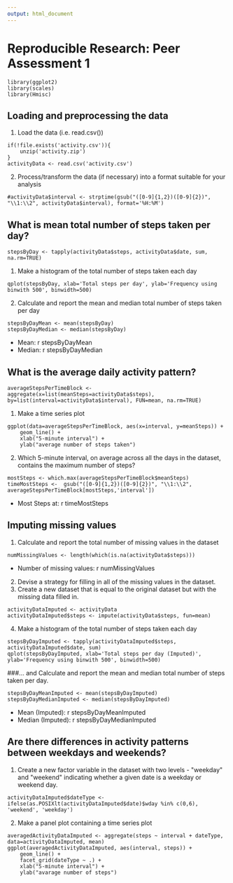 ```yaml
---
output: html_document
---
```

#  Reproducible Research: Peer Assessment 1

```{r, echo=TRUE}
library(ggplot2)
library(scales)
library(Hmisc)
```
## Loading and preprocessing the data
1. Load the data (i.e. read.csv())
```{r, echo=TRUE}
if(!file.exists('activity.csv')){
    unzip('activity.zip')
}
activityData <- read.csv('activity.csv')

```
2. Process/transform the data (if necessary) into a format suitable for your analysis

```{r, echo=TRUE}
#activityData$interval <- strptime(gsub("([0-9]{1,2})([0-9]{2})", "\\1:\\2", activityData$interval), format='%H:%M')
```
## What is mean total number of steps taken per day?
```{r,echo=TRUE}
stepsByDay <- tapply(activityData$steps, activityData$date, sum, na.rm=TRUE)
```
1. Make a histogram of the total number of steps taken each day
```{r, echo=TRUE}
qplot(stepsByDay, xlab='Total steps per day', ylab='Frequency using binwith 500', binwidth=500)
```

2. Calculate and report the mean and median total number of steps taken per day
```{r,echo=TRUE}
stepsByDayMean <- mean(stepsByDay)
stepsByDayMedian <- median(stepsByDay)
```
* Mean: r stepsByDayMean
* Median: r stepsByDayMedian

## What is the average daily activity pattern?
```{r, echo=TRUE}
averageStepsPerTimeBlock <- aggregate(x=list(meanSteps=activityData$steps), by=list(interval=activityData$interval), FUN=mean, na.rm=TRUE)
```
1. Make a time series plot
```{r,echo=TRUE}
ggplot(data=averageStepsPerTimeBlock, aes(x=interval, y=meanSteps)) +
    geom_line() +
    xlab("5-minute interval") +
    ylab("average number of steps taken") 
```
2. Which 5-minute interval, on average across all the days in the dataset, contains the maximum number of steps?
```{r, echo=TRUE}
mostSteps <- which.max(averageStepsPerTimeBlock$meanSteps)
timeMostSteps <-  gsub("([0-9]{1,2})([0-9]{2})", "\\1:\\2", averageStepsPerTimeBlock[mostSteps,'interval'])
```
* Most Steps at: r timeMostSteps
## Imputing missing values
1. Calculate and report the total number of missing values in the dataset
```{r,echo=TRUE}
numMissingValues <- length(which(is.na(activityData$steps)))
```
* Number of missing values: r numMissingValues
2. Devise a strategy for filling in all of the missing values in the dataset.
3. Create a new dataset that is equal to the original dataset but with the missing data filled in.
```{r,echo=TRUE}
activityDataImputed <- activityData
activityDataImputed$steps <- impute(activityData$steps, fun=mean)
```
4. Make a histogram of the total number of steps taken each day
```{r,echo=TRUE}
stepsByDayImputed <- tapply(activityDataImputed$steps, activityDataImputed$date, sum)
qplot(stepsByDayImputed, xlab='Total steps per day (Imputed)', ylab='Frequency using binwith 500', binwidth=500)
```
###... and Calculate and report the mean and median total number of steps taken per day.
```{r,echo=TRUE}
stepsByDayMeanImputed <- mean(stepsByDayImputed)
stepsByDayMedianImputed <- median(stepsByDayImputed)
```
* Mean (Imputed): r stepsByDayMeanImputed
* Median (Imputed): r stepsByDayMedianImputed
## Are there differences in activity patterns between weekdays and weekends?
1. Create a new factor variable in the dataset with two levels - "weekday" and "weekend" indicating whether a given date is a weekday or weekend day.
```{r, echo=TRUE}
activityDataImputed$dateType <-  ifelse(as.POSIXlt(activityDataImputed$date)$wday %in% c(0,6), 'weekend', 'weekday')
```
2. Make a panel plot containing a time series plot
```{r,echo=TRUE}
averagedActivityDataImputed <- aggregate(steps ~ interval + dateType, data=activityDataImputed, mean)
ggplot(averagedActivityDataImputed, aes(interval, steps)) + 
    geom_line() + 
    facet_grid(dateType ~ .) +
    xlab("5-minute interval") + 
    ylab("avarage number of steps")
```



